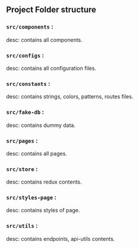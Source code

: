## Project Folder structure

### `src/components` :

desc: contains all components.

### `src/configs` :

desc: contains all configuration files.

### `src/constants` :

desc: contains strings, colors, patterns, routes files.

### `src/fake-db` :

desc: contains dummy data.

### `src/pages` :

desc: contains all pages.

### `src/store` :

desc: contains redux contents.

### `src/styles-page` :

desc: contains styles of page.

### `src/utils` :

desc: contains endpoints, api-utils contents.
